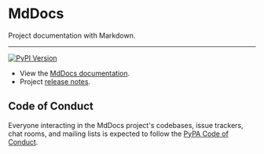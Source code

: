 # MdDocs

Project documentation with Markdown.

---

[![PyPI Version][pypi-v-image]][pypi-v-link]

- View the [MdDocs documentation][mddocs].
- Project [release notes][release-notes].

## Code of Conduct

Everyone interacting in the MdDocs project's codebases, issue trackers, chat
rooms, and mailing lists is expected to follow the [PyPA Code of Conduct].

[pypi-v-image]: https://img.shields.io/pypi/v/mddocs.svg
[pypi-v-link]: https://pypi.org/project/mddocs/

[mddocs]: https://pymddocs.web.app
[release-notes]: https://pymddocs.web.app/about/release-notes/

[PyPA Code of Conduct]: https://www.pypa.io/en/latest/code-of-conduct/
